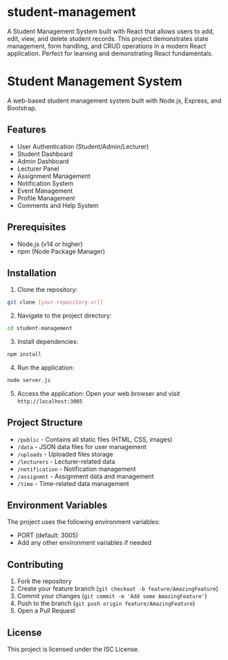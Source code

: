# student-management
A Student Management System built with React that allows users to add, edit, view, and delete student records. This project demonstrates state management, form handling, and CRUD operations in a modern React application. Perfect for learning and demonstrating React fundamentals.
# Student Management System

A web-based student management system built with Node.js, Express, and Bootstrap.

## Features

- User Authentication (Student/Admin/Lecturer)
- Student Dashboard
- Admin Dashboard
- Lecturer Panel
- Assignment Management
- Notification System
- Event Management
- Profile Management
- Comments and Help System

## Prerequisites

- Node.js (v14 or higher)
- npm (Node Package Manager)

## Installation

1. Clone the repository:
```bash
git clone [your-repository-url]
```

2. Navigate to the project directory:
```bash
cd student-management
```

3. Install dependencies:
```bash
npm install
```

4. Run the application:
```bash
node server.js
```

5. Access the application:
Open your web browser and visit `http://localhost:3005`

## Project Structure

- `/public` - Contains all static files (HTML, CSS, images)
- `/data` - JSON data files for user management
- `/uploads` - Uploaded files storage
- `/lecturers` - Lecturer-related data
- `/notification` - Notification management
- `/assignmnt` - Assignment data and management
- `/time` - Time-related data management

## Environment Variables

The project uses the following environment variables:
- PORT (default: 3005)
- Add any other environment variables if needed

## Contributing

1. Fork the repository
2. Create your feature branch (`git checkout -b feature/AmazingFeature`)
3. Commit your changes (`git commit -m 'Add some AmazingFeature'`)
4. Push to the branch (`git push origin feature/AmazingFeature`)
5. Open a Pull Request

## License

This project is licensed under the ISC License.
